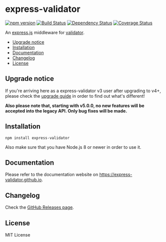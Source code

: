 # express-validator

[![npm version](https://img.shields.io/npm/v/express-validator.svg)](https://www.npmjs.com/package/express-validator)
[![Build Status](https://img.shields.io/travis/express-validator/express-validator.svg)](http://travis-ci.org/express-validator/express-validator)
[![Dependency Status](https://img.shields.io/david/express-validator/express-validator.svg)](https://david-dm.org/express-validator/express-validator)
[![Coverage Status](https://img.shields.io/coveralls/express-validator/express-validator.svg)](https://coveralls.io/github/express-validator/express-validator?branch=master)

An [express.js]( https://github.com/visionmedia/express ) middleware for
[validator]( https://github.com/chriso/validator.js ).

- [Upgrade notice](#upgrade-notice)
- [Installation](#installation)
- [Documentation](#documentation)
- [Changelog](#changelog)
- [License](#license)

## Upgrade notice
If you're arriving here as a express-validator v3 user after upgrading to v4+, please check the [upgrade guide](UPGRADE_GUIDE.md) in order to find out what's different!

**Also please note that, starting with v5.0.0, no new features will be accepted into the legacy API. Only bug fixes will be made.**

## Installation
```
npm install express-validator
```

Also make sure that you have Node.js 8 or newer in order to use it.

## Documentation
Please refer to the documentation website on https://express-validator.github.io.

## Changelog

Check the [GitHub Releases page](https://github.com/express-validator/express-validator/releases).

## License

MIT License
